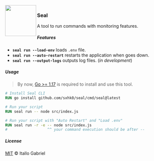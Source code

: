 <img width="100px" src="https://www.emojiall.com/images/240/microsoft/1f9ad.png" align="left">

### Seal

A tool to run commands with monitoring features.

##### Features

- **`seal run --load-env`** loads `.env` file.
- **`seal run --auto-restart`** restarts the application when goes down.
- **`seal run --output-logs`** outputs log files. (*in development*)

##### Usage

> By now, [Go >= 1.17](https://go.dev/dl/) is required to install and use this tool. 

```dockerfile
# Install Seal CLI
RUN go install github.com/sxhk0/seal/cmd/seal@latest

# Run your script
RUN seal run -- node src/index.js

# Run your script with "Auto Restart" and "Load .env"
RUN seal run -r -e -- node src/index.js
#                  ^^ your command execution should be after --
```

##### License

[MIT](/LICENSE) &copy; Itallo Gabriel
